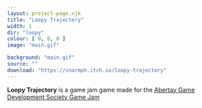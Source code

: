 ```yaml
---
layout: project-page.njk
title: "Loopy Trajectory"
width: 1
dir: "loopy"
colour: [ 0, 0, 0 ]
image: "main.gif"

background: "main.gif"
source: ""
download: "https://snarmph.itch.io/loopy-trajectory"
---
```


**Loopy Trajectory** is a game jam game made for the [Abertay Game Development Society Game Jam](https://itch.io/jam/gds-week-7-game-jam)